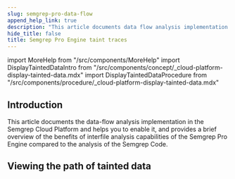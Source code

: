```yaml
---
slug: semgrep-pro-data-flow
append_help_link: true
description: "This article documents data flow analysis implementation in Semgrep Cloud Platform and helps you to enable and find it on the Findings page."
hide_title: false
title: Semgrep Pro Engine taint traces
---
```


import MoreHelp from "/src/components/MoreHelp"
import DisplayTaintedDataIntro from "/src/components/concept/_cloud-platform-display-tainted-data.mdx"
import DisplayTaintedDataProcedure from "/src/components/procedure/_cloud-platform-display-tainted-data.mdx"

## Introduction

This article documents the data-flow analysis implementation in the Semgrep Cloud Platform and helps you to enable it, and provides a brief overview of the benefits of interfile analysis capabilities of the Semgrep Pro Engine compared to the analysis of the Semgrep Code.

## Viewing the path of tainted data

<DisplayTaintedDataIntro />

<DisplayTaintedDataProcedure />

<MoreHelp />
